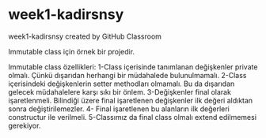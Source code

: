# week1-kadirsnsy
week1-kadirsnsy created by GitHub Classroom

Immutable class için örnek bir projedir.

Immutable class özellikleri:
1-Class içerisinde tanımlanan değişkenler private olmalı. Çünkü dışarıdan herhangi bir müdahalede bulunulmamalı.
2-Class içerisindeki değişkenlerin setter methodları olmamalı. Bu da dışarıdan gelecek müdahalelere karşı sıkı bir önlem.
3-Değişkenler final olarak işaretlenmeli. Bilindiği üzere final işaretlenen değişkenler ilk değeri aldıktan sonra değiştirilemezler.
4- Final işaretlenen bu alanların ilk değerleri constructur ile verilmeli.
5-Classımız da final class olmalı extend edilmemesi gerekiyor.
